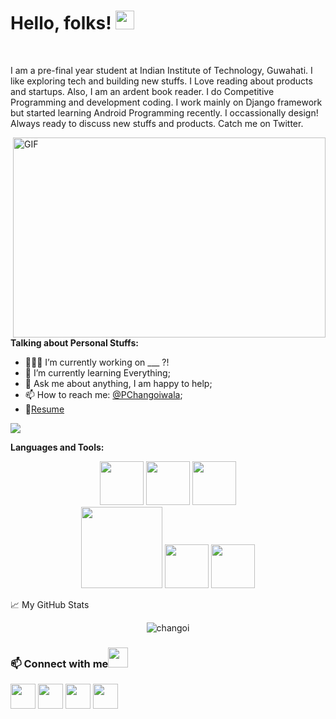 
# Hello, folks! <img src="https://raw.githubusercontent.com/MartinHeinz/MartinHeinz/master/wave.gif" width="30px">


<br />

I am a pre-final year student at Indian Institute of Technology, Guwahati. I like exploring tech and building new stuffs. I Love reading about products and startups. Also, I am an ardent book reader. I do Competitive Programming and development coding. I work mainly on Django framework but started learning Android Programming recently. I occassionally design! Always ready to discuss new stuffs and products. Catch me on Twitter.


  <img align="right" alt="GIF" src="https://github.com/abhisheknaiidu/abhisheknaiidu/blob/master/code.gif?raw=true" width="500" height="320" />
  
**Talking about Personal Stuffs:**

- 👨🏽‍💻 I’m currently working on ___ ?!
- 🌱 I’m currently learning Everything; 
- 💬 Ask me about anything, I am happy to help;
- 📫 How to reach me: [@PChangoiwala](https://twitter.com/PChangoiwala);
- 📝[Resume](https://drive.google.com/)

![](https://visitor-badge.glitch.me/badge?page_id=PulkitChangoiwala.PulkitChangoiwala)


**Languages and Tools:**  
 
<p align="center">
  <img src="https://raw.githubusercontent.com/ShahriarShafin/ShahriarShafin/main/Assets/html.gif" width="70">
  <img src="https://raw.githubusercontent.com/ShahriarShafin/ShahriarShafin/main/Assets/css.gif" width="70">
  <img src="https://raw.githubusercontent.com/ShahriarShafin/ShahriarShafin/main/Assets/js.webp" width="70">
  <br>
 <img src="https://raw.githubusercontent.com/ShahriarShafin/ShahriarShafin/main/Assets/git.gif" width="130">
  <img src="https://raw.githubusercontent.com/ShahriarShafin/ShahriarShafin/main/Assets/bootstrap.gif" width="70">
  <img src="https://raw.githubusercontent.com/ShahriarShafin/ShahriarShafin/main/Assets/github.webp" width="70">
</p>


<!-- TODO-IST:START 
🚧 **My Todoist Stats:**
🏆            
🌸            
✅  
⏳  
-->
<!-- TODO-IST:END -->


📈 My GitHub Stats

<p align="center"> <img src="https://github-readme-stats.vercel.app/api?username=PulkitChangoiwala&show_icons=true&theme=gotham" alt="changoi" />



### 📫 Connect with me<img src="https://raw.githubusercontent.com/ShahriarShafin/ShahriarShafin/main/Assets/handshake.gif" height="32px">
 
<a href="https://www.linkedin.com/in/pulkitchangoiwala/" target="_blank"><img src="https://cdn2.iconfinder.com/data/icons/social-media-2285/512/1_Linkedin_unofficial_colored_svg-128.png" width="40"></a> <a href="https://twitter.com/PChangoiwala" target="_blank" ><img src="https://cdn2.iconfinder.com/data/icons/social-media-2285/512/1_Twitter3_colored_svg-128.png" width="40" ></a> <a href="https://www.facebook.com/pulkitgarg2208/" target="_blank"><img src="https://cdn1.iconfinder.com/data/icons/social-media-2285/512/Colored_Facebook3_svg-128.png" width="40"></a> <a href="mailto:changoiw@iitg.ac.in" target="_blank"><img src="https://image.flaticon.com/icons/svg/281/281769.svg" width="40"></a>
<br>
<br>
























<!--
**PulkitChangoiwala/PulkitChangoiwala** is a ✨ _special_ ✨ repository because its `README.md` (this file) appears on your GitHub profile.

Here are some ideas to get you started:

- 🔭 I’m currently working on ...
- 🌱 I’m currently learning ...
- 👯 I’m looking to collaborate on ...
- 🤔 I’m looking for help with ...
- 💬 Ask me about ...
- 📫 How to reach me: ...
- 😄 Pronouns: ...
- ⚡ Fun fact: ...
-->

